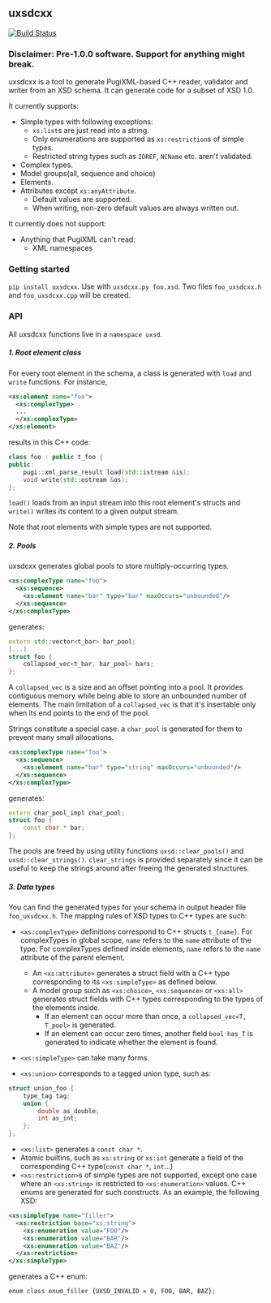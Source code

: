 ## uxsdcxx

[![Build Status](https://travis-ci.com/SymbiFlow/uxsdcxx.svg?branch=ci-and-cleanup)](https://travis-ci.com/SymbiFlow/uxsdcxx)

### Disclaimer: Pre-1.0.0 software. Support for anything might break.

uxsdcxx is a tool to generate PugiXML-based C++ reader, validator and writer from an XSD schema. It can generate code for a subset of XSD 1.0.

It currently supports:

- Simple types with following exceptions:
	- `xs:list`s are just read into a string.
	- Only enumerations are supported as `xs:restriction`s of simple types.
	- Restricted string types such as `IDREF`, `NCName` etc. aren't validated.
- Complex types.
- Model groups(all, sequence and choice)
- Elements.
- Attributes except `xs:anyAttribute`.
	- Default values are supported.
	- When writing, non-zero default values are always written out.

It currently does not support:
- Anything that PugiXML can't read:
	- XML namespaces

### Getting started

`pip install uxsdcxx`. Use with `uxsdcxx.py foo.xsd`. Two files `foo_uxsdcxx.h` and `foo_uxsdcxx.cpp` will be created.

### API

All uxsdcxx functions live in a `namespace uxsd`.

##### 1. Root element class

For every root element in the schema, a class is generated with `load` and `write` functions. For instance,

```xml
<xs:element name="foo">
  <xs:complexType>
  ...
  </xs:complexType>
</xs:element>
```
results in this C++ code:
```c++
class foo : public t_foo {
public:
    pugi::xml_parse_result load(std::istream &is);
    void write(std::ostream &os);
};
```
`load()` loads from an input stream into this root element's structs and `write()` writes its content to a given output stream.

Note that root elements with simple types are not supported.

##### 2. Pools

uxsdcxx generates global pools to store multiply-occurring types.

```xml
<xs:complexType name="foo">
  <xs:sequence>
    <xs:element name="bar" type="bar" maxOccurs="unbounded"/>
  </xs:sequence>
</xs:complexType>
```
generates:
```c++
extern std::vector<t_bar> bar_pool;
[...]
struct foo {
    collapsed_vec<t_bar, bar_pool> bars;
};
```

A `collapsed_vec` is a size and an offset pointing into a pool. It provides contiguous memory while being able to store an unbounded number of elements. The main limitation of a `collapsed_vec` is that it's insertable only when its end points to the end of the pool.

Strings constitute a special case: a `char_pool` is generated for them to prevent many small allocations.

```xml
<xs:complexType name="foo">
  <xs:sequence>
    <xs:element name="bar" type="string" maxOccurs="unbounded"/>
  </xs:sequence>
</xs:complexType>
```
generates:
```c++
extern char_pool_impl char_pool;
struct foo {
    const char * bar;
};
```

The pools are freed by using utility functions `uxsd::clear_pools()` and `uxsd::clear_strings()`. `clear_strings` is provided separately since it can be useful to keep the strings around after freeing the generated structures.

##### 3. Data types

You can find the generated types for your schema in output header file `foo_uxsdcxx.h`. The mapping rules of XSD types to C++ types are such:

- `<xs:complexType>` definitions correspond to C++ structs `t_{name}`. For complexTypes in global scope, `name` refers to the `name` attribute of the type. For complexTypes defined inside elements, `name` refers to the `name` attribute of the parent element.
  - An `<xs:attribute>` generates a struct field with a C++ type corresponding to its `<xs:simpleType>` as defined below.
  - A model group such as `<xs:choice>`, `<xs:sequence>` or `<xs:all>` generates struct fields with C++ types corresponding to the types of the elements inside.
    - If an element can occur more than once, a `collapsed_vec<T, T_pool>` is generated.
    - If an element can occur zero times, another field `bool has_T` is generated to indicate whether the element is found.

- `<xs:simpleType>` can take many forms.
- `<xs:union>` corresponds to a tagged union type, such as:
```c++
struct union_foo {
    type_tag tag;
    union {
        double as_double;
        int as_int;
    };
};
```
- `<xs:list>` generates a `const char *`.
- Atomic builtins, such as `xs:string` or `xs:int` generate a field of the corresponding C++ type(`const char *`, `int`...)
- `<xs:restriction>`s of simple types are not supported, except one case where an `<xs:string>` is restricted to `<xs:enumeration>` values. C++ enums are generated for such constructs. As an example, the following XSD:
```xml
<xs:simpleType name="filler">
  <xs:restriction base="xs:string">
    <xs:enumeration value="FOO"/>
    <xs:enumeration value="BAR"/>
    <xs:enumeration value="BAZ"/>
  </xs:restriction>
</xs:simpleType>
```
generates a C++ enum:
```
enum class enum_filler {UXSD_INVALID = 0, FOO, BAR, BAZ};
```
